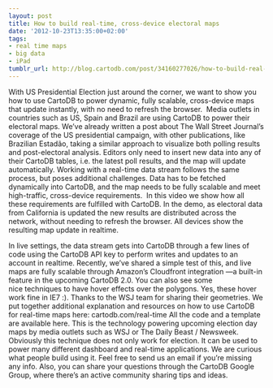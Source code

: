 ```yaml
---
layout: post
title: How to build real-time, cross-device electoral maps
date: '2012-10-23T13:35:00+02:00'
tags:
- real time maps
- big data
- iPad
tumblr_url: http://blog.cartodb.com/post/34160277026/how-to-build-real-time-cross-device-electoral-maps
---
```

With US Presidential Election just around the corner, we want to show you how to use CartoDB to power dynamic, fully scalable, cross-device maps that update instantly, with no need to refresh the browser. 
Media outlets in countries such as US, Spain and Brazil are using CartoDB to power their electoral maps. We’ve already written a post about The Wall Street Journal’s coverage of the US presidential campaign, with other publications, like Brazilian Estadão, taking a similar approach to visualize both polling results and post-electoral analysis.
Editors only need to insert new data into any of their CartoDB tables, i.e. the latest poll results, and the map will update automatically. Working with a real-time data stream follows the same process, but poses additional challenges. Data has to be fetched dynamically into CartoDB, and the map needs to be fully scalable and meet high-traffic, cross-device requirements. 
In this video we show how all these requirements are fulfilled with CartoDB. In the demo, as electoral data from California is updated the new results are distributed across the network, without needing to refresh the browser. All devices show the resulting map update in realtime. 

In live settings, the data stream gets into CartoDB through a few lines of code using the CartoDB API key to perform writes and updates to an account in realtime. Recently, we’ve shared a simple test of this, and live maps are fully scalable through Amazon’s Cloudfront integration —a built-in feature in the upcoming CartoDB 2.0.
You can also see some nice techniques to have hover effects over the polygons. Yes, these hover work fine in IE7 :). Thanks to the WSJ team for sharing their geometries.
We put together additional explanation and resources on how to use CartoDB for real-time maps here: cartodb.com/real-time All the code and a template are available here. This is the technology powering upcoming election day maps by media outlets such as WSJ or The Daily Beast / Newsweek. 
Obviously this technique does not only work for election. It can be used to power many different dashboard and real-time applications. We are curious what people build using it. Feel free to send us an email if you’re missing any info. Also, you can share your questions through the CartoDB Google Group, where there’s an active community sharing tips and ideas. 
